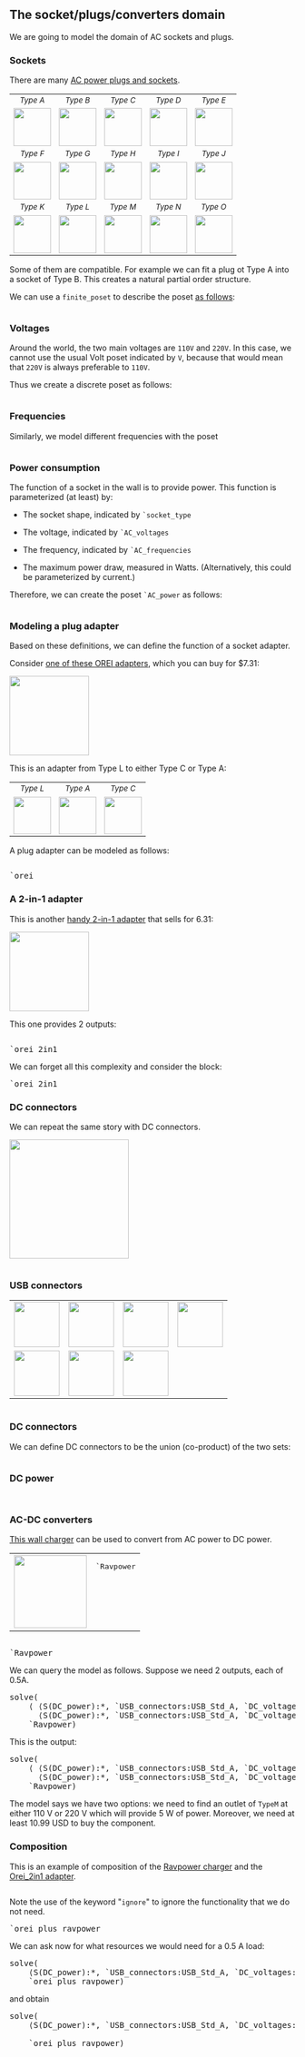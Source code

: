 ## The socket/plugs/converters domain

We are going to model the domain of AC sockets and plugs.


### Sockets

There are many [AC power plugs and sockets][wiki].

[wiki]: https://en.wikipedia.org/wiki/AC_power_plugs_and_sockets

<style type='text/css'>
    table.sockets td { 
        font-style: italic; 
        text-align:center; 
        font-size: smaller;
    }
    table.sockets img {
        width: 5em; 
        margin-top: 0.5em;
    }
</style>

<table class='sockets'>
<tr>
    <td>Type A<br/><img src='typeA.jpg'/></td>
    <td>Type B<br/><img src='typeB.jpg'/></td>
    <td>Type C<br/><img src='typeC.jpg'/></td>
    <td>Type D<br/><img src='typeD.jpg'/></td>
    <td>Type E<br/><img src='typeE.jpg'/></td>
</tr>
<tr>
    <td>Type F<br/><img src='typeF.jpg'/></td>
    <td>Type G<br/><img src='typeG.jpg'/></td>
    <td>Type H<br/><img src='typeH.jpg'/></td>
    <td>Type I<br/><img src='typeI.jpg'/></td>
    <td>Type J<br/><img src='typeJ.jpg'/></td>
</tr>
<tr>
    <td>Type K<br/><img src='typeK.jpg'/></td>
    <td>Type L<br/><img src='typeL.jpg'/></td>
    <td>Type M<br/><img src='typeM.jpg'/></td>
    <td>Type N<br/><img src='typeN.jpg'/></td>
    <td>Type O<br/><img src='typeO.jpg'/></td>
</tr>
</table>

Some of them are compatible. For example we can fit
a plug ot Type A into a socket of Type B. This
creates a natural partial order structure.

We can use a ``finite_poset`` to describe the poset [as follows](#socket_type):

<pre class='mcdp_poset' id='socket_type' label='socket_type.mcdp_poset'></pre>


### Voltages 

Around the world, the two main voltages are <code class='mcdp_value'>110V</code> and <code class='mcdp_value'>220V</code>.
In this case, we cannot use the usual Volt poset indicated
by <code class='mcdp_poset'>V</code>, because that would mean
that <code class='mcdp_value'>220V</code> is always 
preferable to <code class='mcdp_value'>110V</code>.

Thus we create a discrete poset as follows:

<pre class='mcdp_poset' id='AC_voltages' label='AC_voltages.mcdp_poset'></pre>

### Frequencies

Similarly, we model different frequencies with the poset


<pre class='mcdp_poset' id='AC_frequencies' label='AC_frequencies.mcdp_poset'></pre>


### Power consumption

The function of a socket in the wall is 
to provide power. This function is parameterized (at least) by:

* The socket shape, indicated by <code class='mcdp_poset'>`socket_type</code>

* The voltage, indicated by <code class='mcdp_poset'>`AC_voltages</code>

* The frequency, indicated by <code class='mcdp_poset'>`AC_frequencies</code>

* The maximum power draw, measured in Watts. (Alternatively, this 
could be parameterized by current.)

Therefore, we can create the poset <code class='mcdp_poset'>`AC_power</code> as follows:

<pre class='mcdp_poset' id='AC_power' label='AC_power.mcdp_poset'></pre>

### Modeling a plug adapter


Based on these definitions, we can define the function of 
a socket adapter.

Consider [one of these OREI adapters][orei], which you can buy for $7.31:

<img src='OREI.png' style='width: 10em'/>

[orei]: https://www.amazon.com/OREI-Grounded-Universal-Adapter-Uruguay/dp/B004SY9OVA/

This is an adapter from Type L to either Type C or Type A:

<table class='sockets'>
<tr>
    <td>Type L<br/><img src='typeL.jpg'/></td>
    <td>Type A<br/><img src='typeA.jpg'/></td>
    <td>Type C<br/><img src='typeC.jpg'/></td>
</tr>
</table>

A plug adapter can be modeled as follows:

<pre class='mcdp' id='orei' label='orei.mcdp'></pre>

<pre class='ndp_graph_enclosed'>`orei</pre>


### A 2-in-1 adapter


This is another [handy 2-in-1 adapter][another] that 
sells for 6.31:

<img src='orei_2in1.png' style='width: 10em'/>

[another]: https://www.amazon.com/OREI-Grounded-Universal-Adapter-Africa/dp/B005JK61MW/

This one provides 2 outputs:

<pre class='mcdp' id='orei_2in1' label='orei_2in1.mcdp'></pre>

<pre class='ndp_graph_enclosed'>`orei_2in1</pre>

We can forget all this complexity and consider the block:

<pre class='ndp_graph_templatized'>`orei_2in1</pre>



### DC connectors

We can repeat the same story with DC connectors.

<img src='DC_connectors.jpg' 
    style='width: 15em;'/>

<pre class='mcdp_poset' id='barrel_connectors'
    label='barrel_connectors.mcdp_poset'></pre>


### USB connectors
    
<style type='text/css'>
    table#usb img {width: 5em;}
</style>
<table id='usb'>
    <tr>
        <td><img src='USB_Micro_A.png'/></td>
        <td><img src='USB_Micro_B.png'/></td>
        <td><img src='USB_Mini_A.png'/></td>
        <td><img src='USB_Mini_B.png'/></td>
    </tr>
    <tr>
        <td><img src='USB_Std_A.png'/></td>
        <td><img src='USB_Std_B.png'/></td>
        <td><img src='USB_Type_C.png'/></td>
    </tr>
</table>

<pre class='mcdp_poset' id='USB_connectors' label='USB_connectors.mcdp_poset'></pre>

### DC connectors

We can define DC connectors to be the union (co-product)
of the two sets:

<pre class='mcdp_poset' id='DC_connectors' 
     label='DC_connectors.mcdp_poset'></pre>


### DC power

<pre class='mcdp_poset' id='DC_voltages' 
     label='DC_voltages.mcdp_poset'></pre>

<pre class='mcdp_poset' id='DC_power'
     label='DC_power.mcdp_poset'></pre>



### AC-DC converters

[This wall charger][converter] can be used to convert
from AC power to DC power.

<table>
    <tr>
        <td>
            <img src='ravpower.png' style='height: 8em'/>
        </td>
        <td>
            <pre class='ndp_graph_templatized'
                style='height: 8em'>`Ravpower</pre>
        </td>
    </tr>
</table>

[converter]: https://www.amazon.com/RAVPower-Charger-Technology-Foldable-indicator/dp/B00OQ1I2C2/

<pre class='mcdp' id='Ravpower' label='Ravpower.mcdp'></pre>

<pre class='ndp_graph_enclosed'>`Ravpower</pre>


We can query the model as follows. Suppose we need 2 outputs, each of 0.5A.

<pre class='mcdp_value'>solve(
    ⟨ ⟨S(DC_power):*, `USB_connectors:USB_Std_A, `DC_voltages: v5, 0.5 A⟩,
      ⟨S(DC_power):*, `USB_connectors:USB_Std_A, `DC_voltages: v5, 0.5 A⟩ ⟩, 
    `Ravpower)</pre>
</pre>

This is the output:

<pre class='print_value'>solve(
    ⟨ ⟨S(DC_power):*, `USB_connectors:USB_Std_A, `DC_voltages: v5, 0.5 A⟩,
      ⟨S(DC_power):*, `USB_connectors:USB_Std_A, `DC_voltages: v5, 0.5 A⟩ ⟩, 
    `Ravpower)</pre>

The model says we have two options: we need to find an outlet of ``TypeM``
at either 110 V or 220 V which will provide 5 W of power. Moreover, we need 
at least 10.99 USD to buy the component.


### Composition

This is an example of composition of the <a href="#Ravpower">Ravpower charger</a>
and the <a href="#Orei_2in1">Orei_2in1 adapter</a>. 

<pre class='mcdp' id='orei_plus_ravpower' label='orei_plus_ravpower.mcdp'></pre>

Note the use of the keyword "<code class='keyword'>ignore</code>" to ignore the 
functionality that we do not need.

<pre class='ndp_graph_enclosed'>`orei_plus_ravpower</pre>

We can ask now for what resources we would need for a 0.5 A load:

<pre class='mcdp_value'>solve(
    ⟨S(DC_power):*, `USB_connectors:USB_Std_A, `DC_voltages: v5, 0.5 A⟩,
    `orei_plus_ravpower)</pre>


and obtain

<pre class='print_value'>solve(
    ⟨S(DC_power):*, `USB_connectors:USB_Std_A, `DC_voltages: v5, 0.5 A⟩,

    `orei_plus_ravpower)</pre>


